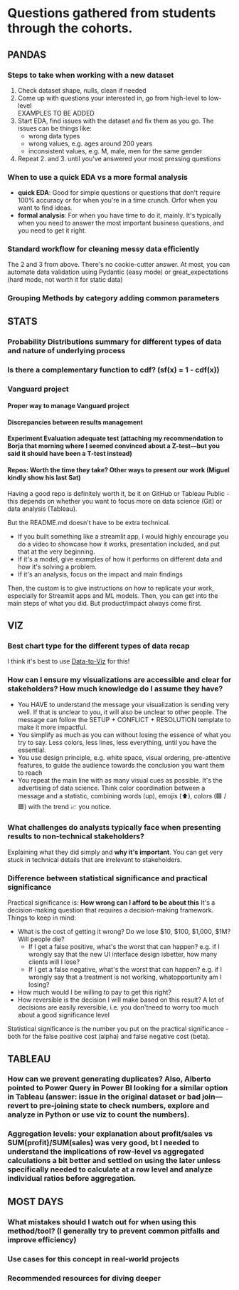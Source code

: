 # Questions gathered from students through the cohorts.

## PANDAS

### Steps to take when working with a new dataset  
1. Check dataset shape, nulls, clean if needed  
2. Come up with questions your interested in, go from high-level to low-level    
EXAMPLES TO BE ADDED
3. Start EDA, find issues with the dataset and fix them as you go. The issues can be things like:
    * wrong data types
    * wrong values, e.g. ages around 200 years
    * inconsistent values, e.g. M, male, men for the same gender
4. Repeat 2. and 3. until you've answered your most pressing questions

### When to use a quick EDA vs a more formal analysis
* **quick EDA**: Good for simple questions or questions that don't require 100% accuracy or for when you're in a time crunch. Orfor when you want to find ideas.
* **formal analysis**: For when you have time to do it, mainly. It's typically when you need to answer the most important business questions, and you need to get it right.

### Standard workflow for cleaning messy data efficiently
The 2 and 3 from above. There's no cookie-cutter answer. At most, you can automate data validation using Pydantic (easy mode) or great_expectations (hard mode, not worth it for static data)

### Grouping Methods by category adding common parameters

## STATS

### Probability Distributions summary for different types of data and nature of underlying process

### Is there a complementary function to cdf?  (sf(x) = 1 - cdf(x))

### Vanguard project

#### Proper way to manage Vanguard project

#### Discrepancies between results management

#### Experiment Evaluation adequate test (attaching my recommendation to Borja that morning where I seemed convinced about a Z-test—but you said it should have been a T-test instead)

#### Repos: Worth the time they take? Other ways to present our work (Miguel kindly show his last Sat)
Having a good repo is definitely worth it, be it on GitHub or Tableau Public - this depends on whether you want to focus more on data science (Git) or data analysis (Tableau).

But the README.md doesn't have to be extra technical. 
* If you built something like a streamlit app, I would highly encourage you do a video to showcase how it works, presentation included, and put that at the very beginning. 
* If it's a model, give examples of how it performs on different data and how it's solving a problem. 
* If it's an analysis, focus on the impact and main findings 

Then, the custom is to give instructions on how to replicate your work, especially for Streamlit apps and ML models. Then, you can get into the main steps of what you did. But product/impact always come first.

## VIZ

### Best chart type for the different types of data recap
I think it's best to use [Data-to-Viz](https://www.data-to-viz.com/) for this!

### How can I ensure my visualizations are accessible and clear for stakeholders? How much knowledge do I assume they have?
* You HAVE to understand the message your visualization is sending very well. If that is unclear to you, it will also be unclear to other people. The message can follow the SETUP + CONFLICT + RESOLUTION template to make it more impactful.
* You simplify as much as you can without losing the essence of what you try to say. Less colors, less lines, less everything, until you have the essential.
* You use design principle, e.g. white space, visual ordering, pre-attentive features, to guide the audience towards the conclusion you want them to reach
* You repeat the main line with as many visual cues as possible. It's the advertising of data science. Think color coordination between a message and a statistic, combining words (up), emojis (⬆️), colors (🟩 / 🟦) with the trend 📈 you notice. 

### What challenges do analysts typically face when presenting results to non-technical stakeholders?  
Explaining what they did simply and **why it's important**. You can get very stuck in technical details that are irrelevant to stakeholders.  

### Difference between statistical significance and practical significance

Practical significance is: **How wrong can I afford to be about this** It's a decision-making question that requires a decision-making framework. Things to keep in mind:
* What is the cost of getting it wrong? Do we lose $10, $100, $1,000, $1M? Will people die?
    * If I get a false positive, what's the worst that can happen? e.g. if I wrongly say that the new UI interface design isbetter, how many clients will I lose?
    * If I get a false negative, what's the worst that can happen? e.g. if I wrongly say that a treatment is not working, whatopportunity am I losing?
* How much would I be willing to pay to get this right? 
* How reversible is the decision I will make based on this result? A lot of decisions are easily reversible, i.e. you don'tneed to worry too much about a good significance level

Statistical significance is the number you put on the practical significance - both for the false positive cost (alpha) and false negative cost (beta).

## TABLEAU

### How can we prevent generating duplicates? Also, Alberto pointed to Power Query in Power BI looking for a similar option in Tableau (answer: issue in the original dataset or bad join—revert to pre-joining state to check numbers, explore and analyze in Python or use viz to count the numbers).

### Aggregation levels: your explanation about profit/sales vs SUM(profit)/SUM(sales) was very good, bt I needed to understand the implications of row-level vs aggregated calculations a bit better and settled on using the later unless specifically needed to calculate at a row level and analyze individual ratios before aggregation.

## MOST DAYS

### What mistakes should I watch out for when using this method/tool? (I generally try to prevent common pitfalls and improve efficiency)

### Use cases for this concept in real-world projects

### Recommended resources for diving deeper